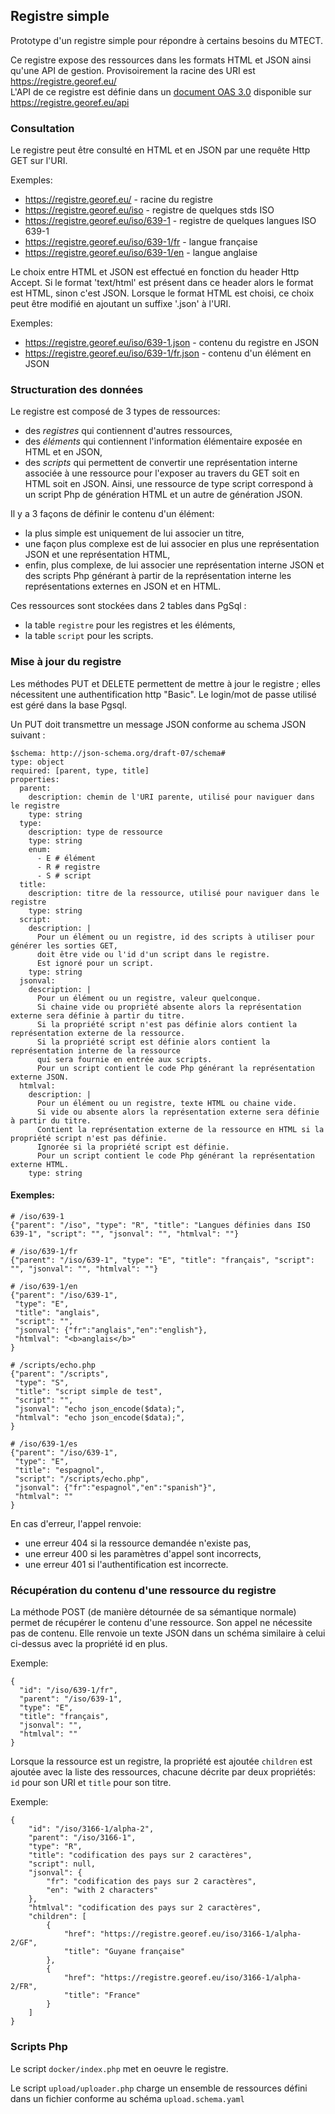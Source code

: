 ## Registre simple
Prototype d'un registre simple pour répondre à certains besoins du MTECT.  

Ce registre expose des ressources dans les formats HTML et JSON ainsi qu'une API de gestion.
Provisoirement la racine des URI est https://registre.georef.eu/  
L'API de ce registre est définie dans un [document OAS 3.0](https://swagger.io/specification/) disponible
sur https://registre.georef.eu/api

### Consultation
Le registre peut être consulté en HTML et en JSON par une requête Http GET sur l'URI.

Exemples:

  - https://registre.georef.eu/ - racine du registre
  - https://registre.georef.eu/iso - registre de quelques stds ISO
  - https://registre.georef.eu/iso/639-1 - registre de quelques langues ISO 639-1
  - https://registre.georef.eu/iso/639-1/fr - langue française
  - https://registre.georef.eu/iso/639-1/en - langue anglaise

Le choix entre HTML et JSON est effectué en fonction du header Http Accept.
Si le format 'text/html' est présent dans ce header alors le format est HTML, sinon c'est JSON.
Lorsque le format HTML est choisi, ce choix peut être modifié en ajoutant un suffixe '.json' à l'URI.

Exemples:

  - https://registre.georef.eu/iso/639-1.json - contenu du registre en JSON
  - https://registre.georef.eu/iso/639-1/fr.json - contenu d'un élément en JSON

### Structuration des données
Le registre est composé de 3 types de ressources:

  - des *registres* qui contiennent d'autres ressources,
  - des *éléments* qui contiennent l'information élémentaire exposée en HTML et en JSON,
  - des *scripts* qui permettent de convertir une représentation interne associée à une ressource
    pour l'exposer au travers du GET soit en HTML soit en JSON.
    Ainsi, une ressource de type script correspond à un script Php de génération HTML et un autre de génération JSON.

Il y a 3 façons de définir le contenu d'un élément:

  - la plus simple est uniquement de lui associer un titre,
  - une façon plus complexe est de lui associer en plus une représentation JSON et une représentation HTML,
  - enfin, plus complexe, de lui associer une représentation interne JSON et des scripts Php générant
    à partir de la représentation interne les représentations externes en JSON et en HTML.

Ces ressources sont stockées dans 2 tables dans PgSql :

  - la table `registre` pour les registres et les éléments,
  - la table `script` pour les scripts.

### Mise à jour du registre
Les méthodes PUT et DELETE permettent de mettre à jour le registre ; elles nécessitent une authentification http "Basic".
Le login/mot de passe utilisé est géré dans la base Pgsql.

Un PUT doit transmettre un message JSON conforme au schema JSON suivant :

    $schema: http://json-schema.org/draft-07/schema#
    type: object
    required: [parent, type, title]
    properties:
      parent:
        description: chemin de l'URI parente, utilisé pour naviguer dans le registre
        type: string
      type:
        description: type de ressource
        type: string
        enum:
          - E # élément
          - R # registre
          - S # script
      title:
        description: titre de la ressource, utilisé pour naviguer dans le registre
        type: string
      script:
        description: |
          Pour un élément ou un registre, id des scripts à utiliser pour générer les sorties GET,
          doit être vide ou l'id d'un script dans le registre.
          Est ignoré pour un script.
        type: string
      jsonval:
        description: |
          Pour un élément ou un registre, valeur quelconque.
          Si chaine vide ou propriété absente alors la représentation externe sera définie à partir du titre.
          Si la propriété script n'est pas définie alors contient la représentation externe de la ressource.
          Si la propriété script est définie alors contient la représentation interne de la ressource
          qui sera fournie en entrée aux scripts.
          Pour un script contient le code Php générant la représentation externe JSON.
      htmlval:
        description: |
          Pour un élément ou un registre, texte HTML ou chaine vide.
          Si vide ou absente alors la représentation externe sera définie à partir du titre.
          Contient la représentation externe de la ressource en HTML si la propriété script n'est pas définie.
          Ignorée si la propriété script est définie.
          Pour un script contient le code Php générant la représentation externe HTML.
        type: string
  
#### Exemples:

    # /iso/639-1
    {"parent": "/iso", "type": "R", "title": "Langues définies dans ISO 639-1", "script": "", "jsonval": "", "htmlval": ""}

    # /iso/639-1/fr
    {"parent": "/iso/639-1", "type": "E", "title": "français", "script": "", "jsonval": "", "htmlval": ""}
    
    # /iso/639-1/en
    {"parent": "/iso/639-1",
     "type": "E",
     "title": "anglais",
     "script": "",
     "jsonval": {"fr":"anglais","en":"english"},
     "htmlval": "<b>anglais</b>"
    }
    
    # /scripts/echo.php
    {"parent": "/scripts",
     "type": "S",
     "title": "script simple de test",
     "script": "",
     "jsonval": "echo json_encode($data);",
     "htmlval": "echo json_encode($data);",
    }

    # /iso/639-1/es
    {"parent": "/iso/639-1",
     "type": "E",
     "title": "espagnol",
     "script": "/scripts/echo.php",
     "jsonval": {"fr":"espagnol","en":"spanish"}",
     "htmlval": ""
    }

En cas d'erreur, l'appel renvoie:

  - une erreur 404 si la ressource demandée n'existe pas,
  - une erreur 400 si les paramètres d'appel sont incorrects,
  - une erreur 401 si l'authentification est incorrecte.
  
### Récupération du contenu d'une ressource du registre

La méthode POST (de manière détournée de sa sémantique normale) permet de récupérer le contenu d'une ressource.
Son appel ne nécessite pas de contenu.
Elle renvoie un texte JSON dans un schéma similaire à celui ci-dessus avec la propriété id en plus.

Exemple:

    {
      "id": "/iso/639-1/fr",
      "parent": "/iso/639-1",
      "type": "E",
      "title": "français",
      "jsonval": "",
      "htmlval": ""
    }
    
Lorsque la ressource est un registre, la propriété est ajoutée `children` est ajoutée avec la liste
des ressources, chacune décrite par deux propriétés: `id` pour son URI et `title` pour son titre.

Exemple:

    {
        "id": "/iso/3166-1/alpha-2",
        "parent": "/iso/3166-1",
        "type": "R",
        "title": "codification des pays sur 2 caractères",
        "script": null,
        "jsonval": {
            "fr": "codification des pays sur 2 caractères",
            "en": "with 2 characters"
        },
        "htmlval": "codification des pays sur 2 caractères",
        "children": [
            {
                "href": "https://registre.georef.eu/iso/3166-1/alpha-2/GF",
                "title": "Guyane française"
            },
            {
                "href": "https://registre.georef.eu/iso/3166-1/alpha-2/FR",
                "title": "France"
            }
        ]
    }


### Scripts Php

Le script `docker/index.php` met en oeuvre le registre.  

Le script `upload/uploader.php` charge un ensemble de ressources défini dans un fichier conforme au schéma `upload.schema.yaml`
